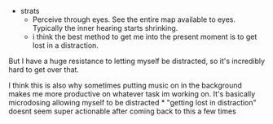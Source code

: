   * strats
    * Perceive through eyes. See the entire map available to eyes. Typically the inner hearing starts shrinking. 
    * i think the best method to get me into the present moment is to get lost in a distraction. 

But I have a huge resistance to letting myself be distracted, so it's incredibly hard to get over that.

I think this is also why sometimes putting music on in the background makes me more productive on whatever task im working on. It's basically microdosing allowing myself to be distracted
      * "getting lost in distraction" doesnt seem super actionable after coming back to this a few times
